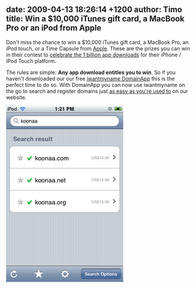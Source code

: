date: 2009-04-13 18:26:14 +1200
author: Timo
title: Win a $10,000 iTunes gift card, a MacBook Pro or an iPod from Apple
----

Don't miss the chance to win a $10,000 iTunes gift card, a MacBook Pro, an iPod touch, or a Time Capsule from [Apple](http://apple.com/). These are the prizes you can win in their contest to [celebrate the 1 billion app downloads](http://archived.link/http://www.apple.com/itunes/billion-app-countdown/) for their iPhone / iPod Touch platform.

The rules are simple: **Any app download entitles you to win**. So if you haven't downloaded our our free [iwantmyname DomainApp](https://iwantmyname.com/iphone) this is the perfect time to do so. With DomainApp you can now use iwantmyname on the go to search and register domains just [as easy as you're used to](https://iwantmyname.com/blog/2009/04/video-how-to-register-domains-fast-and-easy.html) on our website.

![screenshot-searchresult.png](/media/2009-04-13-screenshot-searchresult.png)
